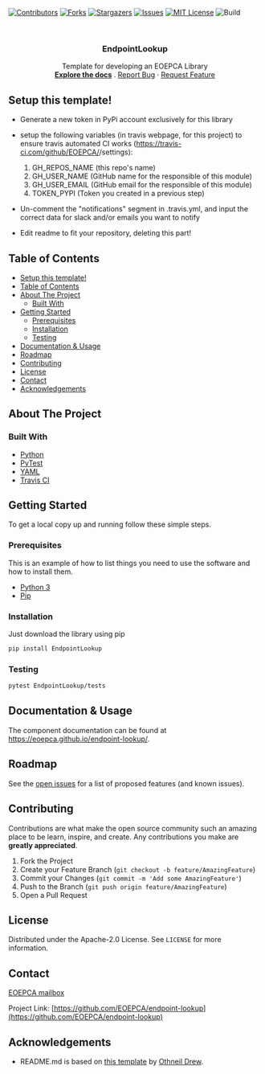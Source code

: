 <!--
***
*** To avoid retyping too much info. Do a search and replace for the following:
*** endpoint-lookup, EndpointLookup
-->
[![Contributors][contributors-shield]][contributors-url]
[![Forks][forks-shield]][forks-url]
[![Stargazers][stars-shield]][stars-url]
[![Issues][issues-shield]][issues-url]
[![MIT License][license-shield]][license-url]
![Build][build-shield]

<!-- PROJECT LOGO -->
<br />
<p align="center">
  <a href="https://github.com/EOEPCA/endpoint-lookup">
  </a>

  <h3 align="center">EndpointLookup</h3>

  <p align="center">
    Template for developing an EOEPCA Library
    <br />
    <a href="https://github.com/EOEPCA/endpoint-lookup"><strong>Explore the docs</strong></a>
    .
    <a href="https://github.com/EOEPCA/endpoint-lookup/issues">Report Bug</a>
    ·
    <a href="https://github.com/EOEPCA/endpoint-lookup/issues">Request Feature</a>
  </p>
</p>

## Setup this template!
- Generate a new token in PyPi account exclusively for this library

- setup the following variables (in travis webpage, for this project) to ensure travis automated CI works (https://travis-ci.com/github/EOEPCA/<project>/settings):
    1. GH_REPOS_NAME (this repo's name)
    2. GH_USER_NAME (GitHub name for the responsible of this module)
    3. GH_USER_EMAIL (GitHub email for the responsible of this module)
    4. TOKEN_PYPI (Token you created in a previous step)

- Un-comment the "notifications" segment in .travis.yml, and input the correct data for slack and/or emails you want to notify

- Edit readme to fit your repository, deleting this part!

## Table of Contents

- [Setup this template!](#setup-this-template)
- [Table of Contents](#table-of-contents)
- [About The Project](#about-the-project)
  - [Built With](#built-with)
- [Getting Started](#getting-started)
  - [Prerequisites](#prerequisites)
  - [Installation](#installation)
  - [Testing](#testing)
- [Documentation & Usage](#documentation--usage)
- [Roadmap](#roadmap)
- [Contributing](#contributing)
- [License](#license)
- [Contact](#contact)
- [Acknowledgements](#acknowledgements)

## About The Project

### Built With

- [Python](https://www.python.org//)
- [PyTest](https://docs.pytest.org)
- [YAML](https://yaml.org/)
- [Travis CI](https://travis-ci.com/)

## Getting Started

To get a local copy up and running follow these simple steps.

### Prerequisites

This is an example of how to list things you need to use the software and how to install them.

- [Python 3](https://www.python.org//)
- [Pip](https://pip.pypa.io/en/stable/)

### Installation

Just download the library using pip

```sh
pip install EndpointLookup
```

### Testing

```sh
pytest EndpointLookup/tests
```

## Documentation & Usage

The component documentation can be found at https://eoepca.github.io/endpoint-lookup/.

## Roadmap

See the [open issues](https://github.com/EOEPCA/endpoint-lookup/issues) for a list of proposed features (and known issues).

## Contributing

Contributions are what make the open source community such an amazing place to be learn, inspire, and create. Any contributions you make are **greatly appreciated**.

1. Fork the Project
2. Create your Feature Branch (`git checkout -b feature/AmazingFeature`)
3. Commit your Changes (`git commit -m 'Add some AmazingFeature'`)
4. Push to the Branch (`git push origin feature/AmazingFeature`)
5. Open a Pull Request

## License

Distributed under the Apache-2.0 License. See `LICENSE` for more information.

## Contact

[EOEPCA mailbox](eoepca.systemteam@telespazio.com)

Project Link: [https://github.com/EOEPCA/endpoint-lookup](https://github.com/EOEPCA/endpoint-lookup)

## Acknowledgements

- README.md is based on [this template](https://github.com/othneildrew/Best-README-Template) by [Othneil Drew](https://github.com/othneildrew).


[contributors-shield]: https://img.shields.io/github/contributors/EOEPCA/endpoint-lookup.svg?style=flat-square
[contributors-url]: https://github.com/EOEPCA/endpoint-lookup/graphs/contributors
[forks-shield]: https://img.shields.io/github/forks/EOEPCA/endpoint-lookup.svg?style=flat-square
[forks-url]: https://github.com/EOEPCA/endpoint-lookup/network/members
[stars-shield]: https://img.shields.io/github/stars/EOEPCA/endpoint-lookup.svg?style=flat-square
[stars-url]: https://github.com/EOEPCA/endpoint-lookup/stargazers
[issues-shield]: https://img.shields.io/github/issues/EOEPCA/endpoint-lookup.svg?style=flat-square
[issues-url]: https://github.com/EOEPCA/endpoint-lookup/issues
[license-shield]: https://img.shields.io/github/license/EOEPCA/endpoint-lookup.svg?style=flat-square
[license-url]: https://github.com/EOEPCA/endpoint-lookup/blob/master/LICENSE
[build-shield]: https://www.travis-ci.com/EOEPCA/endpoint-lookup.svg?branch=master
